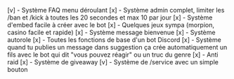 [v] - Système FAQ menu déroulant
[x] -  Système admin complet, limiter les /ban et /kick à toutes les 20 secondes et max 10 par jour
[x] -  Système d'embed facile à créer avec le bot
[x] -  Quelques jeux sympa (morpion, casino facile et rapide)
[x] -  Système message bienvenue
[x] -  Système autorole
[x] -  Toutes les fonctions de base d'un bot Discord
[x] -  Système quand tu publies un message dans suggestion ça crée automatiquement un fils avec le bot qui dit "vous pouvez réagir" ou un truc du genre
[x] -  Anti raid
[x] -  Système de giveaway
[v] - Système de /service avec un simple bouton 